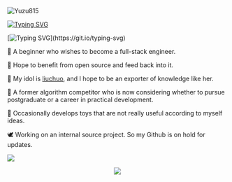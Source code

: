 <p align="left"> <img src="https://komarev.com/ghpvc/?username=Yuzu815" alt="Yuzu815" /> </p>

[![Typing SVG](https://readme-typing-svg.herokuapp.com?font=Fira+Code&size=24&duration=500&pause=100000&color=947273&multiline=true&width=435&lines=%E6%99%82%E3%82%88%E9%81%8E%E3%81%8E%E3%82%86%E3%81%91%E3%80%81%E3%81%8A%E3%81%BE%E3%81%88%E3%81%AF%E6%AE%8B%E9%85%B7%E3%81%A0)](https://git.io/typing-svg)

[![Typing SVG](https://readme-typing-svg.herokuapp.com?font=Roboto+Slab&size=30&color=FF7C04&vCenter=true&lines=Hi!+Here+is+Pupil.2048!)](https://git.io/typing-svg)

👋 A beginner who wishes to become a full-stack engineer.

🎇 Hope to benefit from open source and feed back into it.

🌱 My idol is [liuchuo](https://liuchuo.net), and I hope to be an exporter of knowledge like her.

💬 A former algorithm competitor who is now considering whether to pursue postgraduate or a career in practical development.

🔭 Occasionally develops toys that are not really useful according to myself ideas.

🕊️ Working on an internal source project. So my Github is on hold for updates.

![](https://github-readme-stats.vercel.app/api?username=Yuzu815)

<div align="center">
    <img src="https://activity-graph.herokuapp.com/graph?username=Yuzu815&theme=minimal" />
</div>
